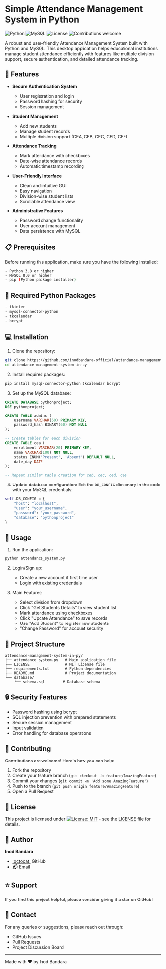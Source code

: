 # Simple Attendance Management System in Python

![Python](https://img.shields.io/badge/python-v3.8+-blue.svg)
![MySQL](https://img.shields.io/badge/mysql-v8.0+-blue.svg)
![License](https://img.shields.io/badge/license-MIT-green.svg)
![Contributions welcome](https://img.shields.io/badge/contributions-welcome-orange.svg)

A robust and user-friendly Attendance Management System built with Python and MySQL. This desktop application helps educational institutions manage student attendance efficiently with features like multiple division support, secure authentication, and detailed attendance tracking.

## 🚀 Features

- **Secure Authentication System**
  - User registration and login
  - Password hashing for security
  - Session management

- **Student Management**
  - Add new students
  - Manage student records
  - Multiple division support (CEA, CEB, CEC, CED, CEE)

- **Attendance Tracking**
  - Mark attendance with checkboxes
  - Date-wise attendance records
  - Automatic timestamp recording

- **User-Friendly Interface**
  - Clean and intuitive GUI
  - Easy navigation
  - Division-wise student lists
  - Scrollable attendance view

- **Administrative Features**
  - Password change functionality
  - User account management
  - Data persistence with MySQL

## 📋 Prerequisites

Before running this application, make sure you have the following installed:

```bash
- Python 3.8 or higher
- MySQL 8.0 or higher
- pip (Python package installer)
```

## 🔧 Required Python Packages

```bash
- tkinter
- mysql-connector-python
- tkcalendar
- bcrypt
```

## 💻 Installation

1. Clone the repository:
```bash
git clone https://github.com/inodbandara-official/attendance-management-system-in-py.git
cd attendance-management-system-in-py
```

2. Install required packages:
```bash
pip install mysql-connector-python tkcalendar bcrypt
```

3. Set up the MySQL database:
```sql
CREATE DATABASE pythonproject;
USE pythonproject;

CREATE TABLE admins (
    username VARCHAR(50) PRIMARY KEY,
    password_hash BINARY(60) NOT NULL
);

-- Create tables for each division
CREATE TABLE cea (
    enrollment VARCHAR(20) PRIMARY KEY,
    name VARCHAR(100) NOT NULL,
    status ENUM('Present', 'Absent') DEFAULT NULL,
    date_day DATE
);

-- Repeat similar table creation for ceb, cec, ced, cee
```

4. Update database configuration:
Edit the `DB_CONFIG` dictionary in the code with your MySQL credentials:
```python
self.DB_CONFIG = {
    "host": "localhost",
    "user": "your_username",
    "password": "your_password",
    "database": "pythonproject"
}
```

## 🎯 Usage

1. Run the application:
```bash
python attendance_system.py
```

2. Login/Sign up:
   - Create a new account if first time user
   - Login with existing credentials

3. Main Features:
   - Select division from dropdown
   - Click "Get Students Details" to view student list
   - Mark attendance using checkboxes
   - Click "Update Attendance" to save records
   - Use "Add Student" to register new students
   - "Change Password" for account security

## 📁 Project Structure

```
attendance-management-system-in-py/
├── attendance_system.py   # Main application file
├── LICENSE                # MIT License file
├── requirements.txt       # Python dependencies
├── README.md              # Project documentation
└── database/
    └── schema.sql        # Database schema
```

## 🔒 Security Features

- Password hashing using bcrypt
- SQL injection prevention with prepared statements
- Secure session management
- Input validation
- Error handling for database operations

## 🤝 Contributing

Contributions are welcome! Here's how you can help:

1. Fork the repository
2. Create your feature branch (`git checkout -b feature/AmazingFeature`)
3. Commit your changes (`git commit -m 'Add some AmazingFeature'`)
4. Push to the branch (`git push origin feature/AmazingFeature`)
5. Open a Pull Request

## 📝 License

This project is licensed under [![License: MIT](https://img.shields.io/badge/License-MIT-yellow.svg)](https://opensource.org/licenses/MIT) - see the [LICENSE](LICENSE) file for details.

## 👤 Author

**Inod Bandara**
- [:octocat:](https://github.com/inodbandara-official) GitHub
- [:mailbox_with_mail:](in.banu.ban@gmail.com) Email

## ⭐ Support

If you find this project helpful, please consider giving it a star on GitHub!

## 📧 Contact

For any queries or suggestions, please reach out through:
- GitHub Issues
- Pull Requests
- Project Discussion Board

---
Made with ❤️ by Inod Bandara
